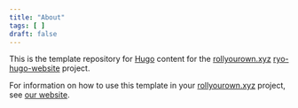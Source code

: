 ```yaml
---
title: "About"
tags: [ ]
draft: false
---
```

<!--
SPDX-FileCopyrightText: 2022 Wilfred Nicoll <xyzroller@rollyourown.xyz>
SPDX-License-Identifier: CC-BY-SA-4.0
-->

This is the template repository for [Hugo](https://gohugo.io/) content for the [rollyourown.xyz](https://rollyourown.xyz) [ryo-hugo-website](https://rollyourown.xyz/rollyourown/projects/single_server_projects/ryo-hugo-website/) project.

<!--more-->

For information on how to use this template in your [rollyourown.xyz](https://rollyourown.xyz) project, see [our website](https://rollyourown.xyz/rollyourown/projects/single_server_projects/ryo-hugo-website/).
